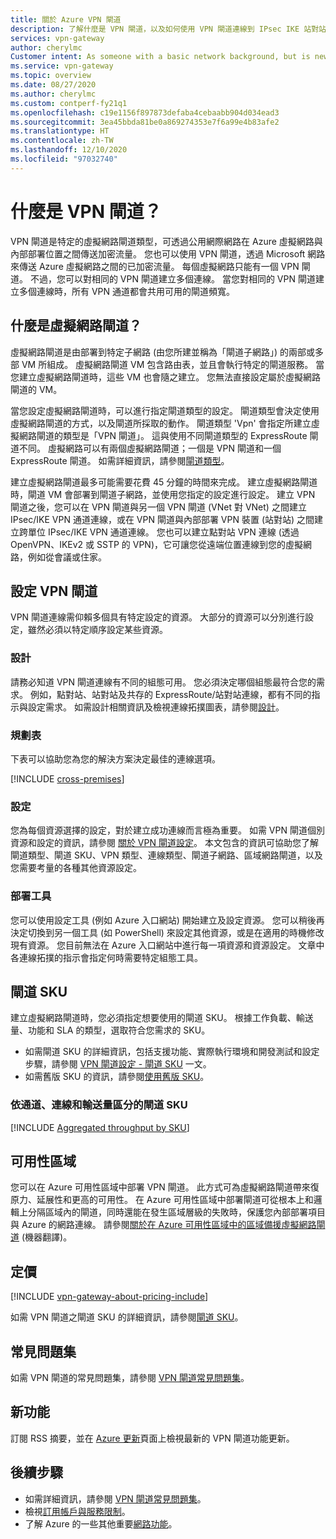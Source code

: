 ```yaml
---
title: 關於 Azure VPN 閘道
description: 了解什麼是 VPN 閘道，以及如何使用 VPN 閘道連線到 IPsec IKE 站對站、VNet 對 VNet 和點對站 VPN 虛擬網路。
services: vpn-gateway
author: cherylmc
Customer intent: As someone with a basic network background, but is new to Azure, I want to understand the capabilities of Azure VPN Gateway so that I can securely connect to my Azure virtual networks.
ms.service: vpn-gateway
ms.topic: overview
ms.date: 08/27/2020
ms.author: cherylmc
ms.custom: contperf-fy21q1
ms.openlocfilehash: c19e1156f897873defaba4cebaabb904d034ead3
ms.sourcegitcommit: 3ea45bbda81be0a869274353e7f6a99e4b83afe2
ms.translationtype: HT
ms.contentlocale: zh-TW
ms.lasthandoff: 12/10/2020
ms.locfileid: "97032740"
---
```

# <a name="what-is-vpn-gateway"></a>什麼是 VPN 閘道？

VPN 閘道是特定的虛擬網路閘道類型，可透過公用網際網路在 Azure 虛擬網路與內部部署位置之間傳送加密流量。 您也可以使用 VPN 閘道，透過 Microsoft 網路來傳送 Azure 虛擬網路之間的已加密流量。 每個虛擬網路只能有一個 VPN 閘道。 不過，您可以對相同的 VPN 閘道建立多個連線。 當您對相同的 VPN 閘道建立多個連線時，所有 VPN 通道都會共用可用的閘道頻寬。

## <a name="what-is-a-virtual-network-gateway"></a><a name="whatis"></a>什麼是虛擬網路閘道？

虛擬網路閘道是由部署到特定子網路 (由您所建並稱為「閘道子網路」) 的兩部或多部 VM 所組成。 虛擬網路閘道 VM 包含路由表，並且會執行特定的閘道服務。 當您建立虛擬網路閘道時，這些 VM 也會隨之建立。 您無法直接設定屬於虛擬網路閘道的 VM。

當您設定虛擬網路閘道時，可以進行指定閘道類型的設定。 閘道類型會決定使用虛擬網路閘道的方式，以及閘道所採取的動作。 閘道類型 'Vpn' 會指定所建立虛擬網路閘道的類型是「VPN 閘道」。 這與使用不同閘道類型的 ExpressRoute 閘道不同。 虛擬網路可以有兩個虛擬網路閘道；一個是 VPN 閘道和一個 ExpressRoute 閘道。 如需詳細資訊，請參閱[閘道類型](vpn-gateway-about-vpn-gateway-settings.md#gwtype)。

建立虛擬網路閘道最多可能需要花費 45 分鐘的時間來完成。 建立虛擬網路閘道時，閘道 VM 會部署到閘道子網路，並使用您指定的設定進行設定。 建立 VPN 閘道之後，您可以在 VPN 閘道與另一個 VPN 閘道 (VNet 對 VNet) 之間建立 IPsec/IKE VPN 通道連線，或在 VPN 閘道與內部部署 VPN 裝置 (站對站) 之間建立跨單位 IPsec/IKE VPN 通道連線。 您也可以建立點對站 VPN 連線 (透過 OpenVPN、IKEv2 或 SSTP 的 VPN)，它可讓您從遠端位置連線到您的虛擬網路，例如從會議或住家。

## <a name="configuring-a-vpn-gateway"></a><a name="configuring"></a>設定 VPN 閘道

VPN 閘道連線需仰賴多個具有特定設定的資源。 大部分的資源可以分別進行設定，雖然必須以特定順序設定某些資源。

### <a name="design"></a><a name="diagrams"></a>設計

請務必知道 VPN 閘道連線有不同的組態可用。 您必須決定哪個組態最符合您的需求。 例如，點對站、站對站及共存的 ExpressRoute/站對站連線，都有不同的指示與設定需求。 如需設計相關資訊及檢視連線拓撲圖表，請參閱[設計](design.md)。

### <a name="planning-table"></a><a name="planningtable"></a>規劃表

下表可以協助您為您的解決方案決定最佳的連線選項。

[!INCLUDE [cross-premises](../../includes/vpn-gateway-cross-premises-include.md)]

### <a name="settings"></a><a name="settings"></a>設定

您為每個資源選擇的設定，對於建立成功連線而言極為重要。 如需 VPN 閘道個別資源和設定的資訊，請參閱 [關於 VPN 閘道設定](vpn-gateway-about-vpn-gateway-settings.md)。 本文包含的資訊可協助您了解閘道類型、閘道 SKU、VPN 類型、連線類型、閘道子網路、區域網路閘道，以及您需要考量的各種其他資源設定。

### <a name="deployment-tools"></a><a name="tools"></a>部署工具

您可以使用設定工具 (例如 Azure 入口網站) 開始建立及設定資源。 您可以稍後再決定切換到另一個工具 (如 PowerShell) 來設定其他資源，或是在適用的時機修改現有資源。 您目前無法在 Azure 入口網站中進行每一項資源和資源設定。 文章中各連線拓撲的指示會指定何時需要特定組態工具。

## <a name="gateway-skus"></a><a name="gwsku"></a>閘道 SKU

建立虛擬網路閘道時，您必須指定想要使用的閘道 SKU。 根據工作負載、輸送量、功能和 SLA 的類型，選取符合您需求的 SKU。

* 如需閘道 SKU 的詳細資訊，包括支援功能、實際執行環境和開發測試和設定步驟，請參閱 [VPN 閘道設定 - 閘道 SKU](vpn-gateway-about-vpn-gateway-settings.md#gwsku) 一文。
* 如需舊版 SKU 的資訊，請參閱[使用舊版 SKU](vpn-gateway-about-skus-legacy.md)。

### <a name="gateway-skus-by-tunnel-connection-and-throughput"></a><a name="benchmark"></a>依通道、連線和輸送量區分的閘道 SKU

[!INCLUDE [Aggregated throughput by SKU](../../includes/vpn-gateway-table-gwtype-aggtput-include.md)]

## <a name="availability-zones"></a><a name="availability"></a>可用性區域

您可以在 Azure 可用性區域中部署 VPN 閘道。 此方式可為虛擬網路閘道帶來復原力、延展性和更高的可用性。 在 Azure 可用性區域中部署閘道可從根本上和邏輯上分隔區域內的閘道，同時還能在發生區域層級的失敗時，保護您內部部署項目與 Azure 的網路連線。 請參閱[關於在 Azure 可用性區域中的區域備援虛擬網路閘道](about-zone-redundant-vnet-gateways.md) (機器翻譯)。

## <a name="pricing"></a><a name="pricing"></a>定價

[!INCLUDE [vpn-gateway-about-pricing-include](../../includes/vpn-gateway-about-pricing-include.md)]

如需 VPN 閘道之閘道 SKU 的詳細資訊，請參閱[閘道 SKU](vpn-gateway-about-vpn-gateway-settings.md#gwsku)。

## <a name="faq"></a><a name="faq"></a>常見問題集

如需 VPN 閘道的常見問題集，請參閱 [VPN 閘道常見問題集](vpn-gateway-vpn-faq.md)。

## <a name="whats-new"></a><a name="new"></a>新功能

訂閱 RSS 摘要，並在 [Azure 更新](https://azure.microsoft.com/updates/?category=networking&query=VPN%20Gateway)頁面上檢視最新的 VPN 閘道功能更新。

## <a name="next-steps"></a>後續步驟

- 如需詳細資訊，請參閱 [VPN 閘道常見問題集](vpn-gateway-vpn-faq.md)。
- 檢視[訂用帳戶與服務限制](../azure-resource-manager/management/azure-subscription-service-limits.md#networking-limits)。
- 了解 Azure 的一些其他重要[網路功能](../networking/networking-overview.md)。
